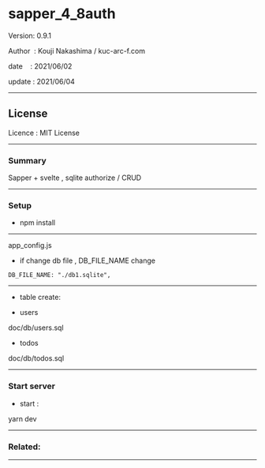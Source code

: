 ﻿# sapper_4_8auth

 Version: 0.9.1

 Author  : Kouji Nakashima / kuc-arc-f.com

 date    : 2021/06/02 

 update  : 2021/06/04

***
## License
Licence : MIT License

***
### Summary

Sapper + svelte , sqlite authorize / CRUD

***
### Setup

* npm install

***
app_config.js

* if change db file , DB_FILE_NAME change 
```
DB_FILE_NAME: "./db1.sqlite",
```

***
* table create:

* users

doc/db/users.sql

* todos

doc/db/todos.sql

***
### Start server
* start :

yarn dev

***
### Related:

***

